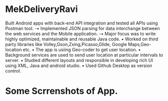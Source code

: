 # MekDeliveryRavi
Built Android apps with back-end API integration and tested all APIs using Postman tool. 
-• Implemented JSON parsing for data interchange between the web services and the Mobile application. 
-• Major focus was to write highly optimized, maintainable and reusable Java code. 
• Worked on third party libraries like Volley,Gson,Zxing,Picasso,Glide, Google Maps,Geo-location etc. 
• The app is usiing Geo-coder to get user location.
• Background services are used to send user location at particular intervals to server.
• Studied different layouts and responsible in developing rich UI using XML, Java and android studio. 
• Used Github Desktop as version control.

# Some Scrrenshots of App.
